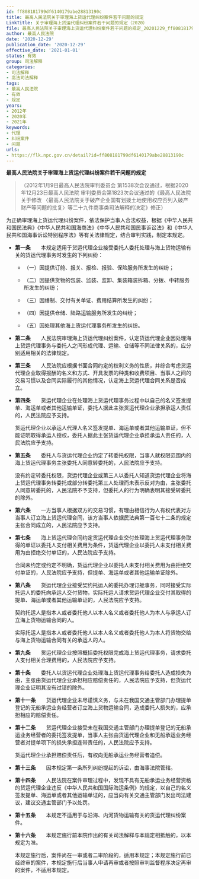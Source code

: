 ```yaml
---
id: ff808181799df6140179abe28813190c
title: 最高人民法院关于审理海上货运代理纠纷案件若干问题的规定
LinkTitle: 关于审理海上货运代理纠纷案件若干问题的规定（2020）
file: 最高人民法院关于审理海上货运代理纠纷案件若干问题的规定_20201229_ff808181799df6140179abe28813190c.docx
author: 最高人民法院
date: '2020-12-29'
publication_date: '2020-12-29'
effective_date: '2021-01-01'
status: 有效
group: 司法解释
categories:
- 司法解释
- 高法司法解释
tags:
- 最高人民法院
- 有效
- 规定
years:
- 2012年
- 2020年
- 2021年
keywords:
- 代理
- 纠纷案件
- 问题
urls:
- https://flk.npc.gov.cn/detail?id=ff808181799df6140179abe28813190c
---
```


**最高人民法院关于审理海上货运代理纠纷案件若干问题的规定**

> （2012年1月9日最高人民法院审判委员会
> 第1538次会议通过，根据2020年12月23日最高人民法院
> 审判委员会第1823次会议通过的《最高人民法院关于修改
> 〈最高人民法院关于破产企业国有划拨土地使用权应否列入破产财产等问题的批复〉等二十九件商事类司法解释的决定》修正）

为正确审理海上货运代理纠纷案件，依法保护当事人合法权益，根据《中华人民共和国民法典》《中华人民共和国海商法》《中华人民共和国民事诉讼法》和《中华人民共和国海事诉讼特别程序法》等有关法律规定，结合审判实践，制定本规定。

- **第一条**　　本规定适用于货运代理企业接受委托人委托处理与海上货物运输有关的货运代理事务时发生的下列纠纷：

  - （一）因提供订舱、报关、报检、报验、保险服务所发生的纠纷；

  - （二）因提供货物的包装、监装、监卸、集装箱装拆箱、分拨、中转服务所发生的纠纷；

  - （三）因缮制、交付有关单证、费用结算所发生的纠纷；

  - （四）因提供仓储、陆路运输服务所发生的纠纷；

  - （五）因处理其他海上货运代理事务所发生的纠纷。

- **第二条**　　人民法院审理海上货运代理纠纷案件，认定货运代理企业因处理海上货运代理事务与委托人之间形成代理、运输、仓储等不同法律关系的，应分别适用相关的法律规定。

- **第三条**　　人民法院应根据书面合同约定的权利义务的性质，并综合考虑货运代理企业取得报酬的名义和方式、开具发票的种类和收费项目、当事人之间的交易习惯以及合同实际履行的其他情况，认定海上货运代理合同关系是否成立。

- **第四条**　　货运代理企业在处理海上货运代理事务过程中以自己的名义签发提单、海运单或者其他运输单证，委托人据此主张货运代理企业承担承运人责任的，人民法院应予支持。

  货运代理企业以承运人代理人名义签发提单、海运单或者其他运输单证，但不能证明取得承运人授权，委托人据此主张货运代理企业承担承运人责任的，人民法院应予支持。

- **第五条**　　委托人与货运代理企业约定了转委托权限，当事人就权限范围内的海上货运代理事务主张委托人同意转委托的，人民法院应予支持。

  没有约定转委托权限，货运代理企业或第三人以委托人知道货运代理企业将海上货运代理事务转委托或部分转委托第三人处理而未表示反对为由，主张委托人同意转委托的，人民法院不予支持，但委托人的行为明确表明其接受转委托的除外。

- **第六条**　　一方当事人根据双方的交易习惯，有理由相信行为人有权代表对方当事人订立海上货运代理合同，该方当事人依据民法典第一百七十二条的规定主张合同成立的，人民法院应予支持。

- **第七条**　　海上货运代理合同约定货运代理企业交付处理海上货运代理事务取得的单证以委托人支付相关费用为条件，货运代理企业以委托人未支付相关费用为由拒绝交付单证的，人民法院应予支持。

  合同未约定或约定不明确，货运代理企业以委托人未支付相关费用为由拒绝交付单证的，人民法院应予支持，但提单、海运单或者其他运输单证除外。

- **第八条**　　货运代理企业接受契约托运人的委托办理订舱事务，同时接受实际托运人的委托向承运人交付货物，实际托运人请求货运代理企业交付其取得的提单、海运单或者其他运输单证的，人民法院应予支持。

  契约托运人是指本人或者委托他人以本人名义或者委托他人为本人与承运人订立海上货物运输合同的人。

  实际托运人是指本人或者委托他人以本人名义或者委托他人为本人将货物交给与海上货物运输合同有关的承运人的人。

- **第九条**　　货运代理企业按照概括委托权限完成海上货运代理事务，请求委托人支付相关合理费用的，人民法院应予支持。

- **第十条**　　委托人以货运代理企业处理海上货运代理事务给委托人造成损失为由，主张由货运代理企业承担相应赔偿责任的，人民法院应予支持，但货运代理企业证明其没有过错的除外。

- **第十一条**　　货运代理企业未尽谨慎义务，与未在我国交通主管部门办理提单登记的无船承运业务经营者订立海上货物运输合同，造成委托人损失的，应承担相应的赔偿责任。

- **第十二条**　　货运代理企业接受未在我国交通主管部门办理提单登记的无船承运业务经营者的委托签发提单，当事人主张由货运代理企业和无船承运业务经营者对提单项下的损失承担连带责任的，人民法院应予支持。

  货运代理企业承担赔偿责任后，有权向无船承运业务经营者追偿。

- **第十三条**　　因本规定第一条所列纠纷提起的诉讼，由海事法院管辖。

- **第十四条**　　人民法院在案件审理过程中，发现不具有无船承运业务经营资格的货运代理企业违反《中华人民共和国国际海运条例》的规定，以自己的名义签发提单、海运单或者其他运输单证的，应当向有关交通主管部门发出司法建议，建议交通主管部门予以处罚。

- **第十五条**　　本规定不适用于与沿海、内河货物运输有关的货运代理纠纷案件。

- **第十六条**　　本规定施行前本院作出的有关司法解释与本规定相抵触的，以本规定为准。

  本规定施行后，案件尚在一审或者二审阶段的，适用本规定；本规定施行前已经终审的案件，本规定施行后当事人申请再审或者按照审判监督程序决定再审的案件，不适用本规定。
